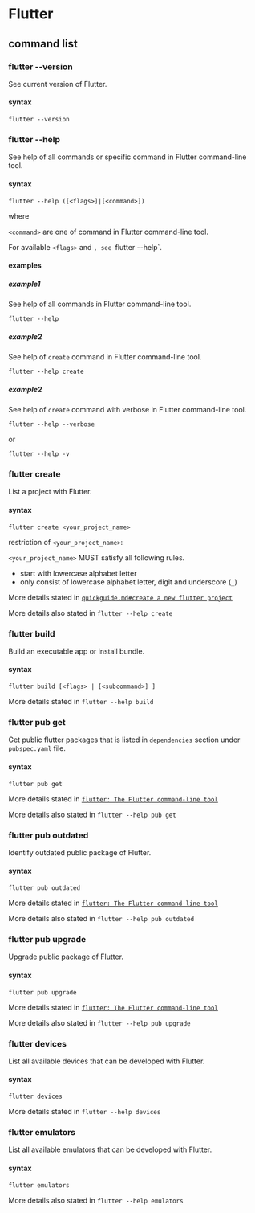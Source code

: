 # Flutter
## command list
### flutter --version
See current version of Flutter.

#### syntax 
```
flutter --version
```

### flutter --help
See help of all commands or specific command in Flutter command-line tool.

#### syntax 
```
flutter --help ([<flags>]|[<command>])
```

where 

`<command>` are one of command in Flutter command-line tool.

For available `<flags>` and <command>`, see `flutter --help`.

#### examples
##### example1
See help of all commands in Flutter command-line tool.

```
flutter --help
```

##### example2
See help of `create` command in Flutter command-line tool.

```
flutter --help create
```

##### example2
See help of `create` command with verbose in Flutter command-line tool.

```
flutter --help --verbose
```

or 

```
flutter --help -v
```

### flutter create 
List a project with Flutter.

#### syntax 
```
flutter create <your_project_name>
```

restriction of `<your_project_name>`:

`<your_project_name>` MUST satisfy all following rules.

- start with lowercase alphabet letter
- only consist of lowercase alphabet letter, digit and underscore (`_`)

More details stated in [`quickguide.md#create a new flutter project`](https://github.com/40843245/Flutter/blob/main/quickstart%20guide.md#create-a-new-flutter-project)

More details also stated in `flutter --help create`

### flutter build
Build an executable app or install bundle.

#### syntax 
```
flutter build [<flags> | [<subcommand>] ]
```

More details stated in `flutter --help build`

### flutter pub get
Get public flutter packages that is listed in `dependencies` section under `pubspec.yaml` file.

#### syntax 
```
flutter pub get
```

More details stated in [`flutter: The Flutter command-line tool`](https://docs.flutter.dev/reference/flutter-cli)

More details also stated in `flutter --help pub get`

### flutter pub outdated
Identify outdated public package of Flutter.

#### syntax
```
flutter pub outdated
```

More details stated in [`flutter: The Flutter command-line tool`](https://docs.flutter.dev/reference/flutter-cli)

More details also stated in `flutter --help pub outdated`

### flutter pub upgrade
Upgrade public package of Flutter.

#### syntax
```
flutter pub upgrade
```

More details stated in [`flutter: The Flutter command-line tool`](https://docs.flutter.dev/reference/flutter-cli)

More details also stated in `flutter --help pub upgrade`

### flutter devices
List all available devices that can be developed with Flutter.

#### syntax 
```
flutter devices
```

More details stated in `flutter --help devices`

### flutter emulators
List all available emulators that can be developed with Flutter.

#### syntax 
```
flutter emulators
```

More details also stated in `flutter --help emulators`

